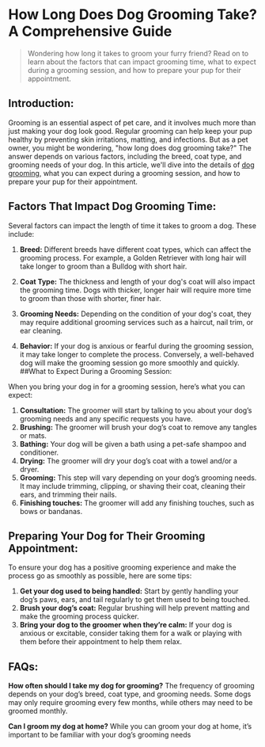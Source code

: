# How Long Does Dog Grooming Take? A Comprehensive Guide
> Wondering how long it takes to groom your furry friend? Read on to learn about the factors that can impact grooming time, what to expect during a grooming session, and how to prepare your pup for their appointment.

## Introduction:
Grooming is an essential aspect of pet care, and it involves much more than just making your dog look good. Regular grooming can help keep your pup healthy by preventing skin irritations, matting, and infections. But as a pet owner, you might be wondering, "how long does dog grooming take?" The answer depends on various factors, including the breed, coat type, and grooming needs of your dog. In this article, we'll dive into the details of [dog grooming](https://kombai.dog/dog-grooming-near-me/), what you can expect during a grooming session, and how to prepare your pup for their appointment.

## Factors That Impact Dog Grooming Time:
Several factors can impact the length of time it takes to groom a dog. These include:

1. **Breed:** Different breeds have different coat types, which can affect the grooming process. For example, a Golden Retriever with long hair will take longer to groom than a Bulldog with short hair.

2. **Coat Type:** The thickness and length of your dog's coat will also impact the grooming time. Dogs with thicker, longer hair will require more time to groom than those with shorter, finer hair.

3. **Grooming Needs:** Depending on the condition of your dog's coat, they may require additional grooming services such as a haircut, nail trim, or ear cleaning.

4. **Behavior:** If your dog is anxious or fearful during the grooming session, it may take longer to complete the process. Conversely, a well-behaved dog will make the grooming session go more smoothly and quickly.
##What to Expect During a Grooming Session:

When you bring your dog in for a grooming session, here’s what you can expect:

1. **Consultation:** The groomer will start by talking to you about your dog’s grooming needs and any specific requests you have. 
2. **Brushing:** The groomer will brush your dog’s coat to remove any tangles or mats. 
3. **Bathing:** Your dog will be given a bath using a pet-safe shampoo and conditioner. 
4. **Drying:** The groomer will dry your dog’s coat with a towel and/or a dryer. 
5. **Grooming:** This step will vary depending on your dog’s grooming needs. It may include trimming, clipping, or shaving their coat, cleaning their ears, and trimming their nails.
6. **Finishing touches:** The groomer will add any finishing touches, such as bows or bandanas. 

## Preparing Your Dog for Their Grooming Appointment:

To ensure your dog has a positive grooming experience and make the process go as smoothly as possible, here are some tips:

1. **Get your dog used to being handled:** Start by gently handling your dog’s paws, ears, and tail regularly to get them used to being touched. 
2. **Brush your dog’s coat:** Regular brushing will help prevent matting and make the grooming process quicker. 
3. **Bring your dog to the groomer when they’re calm:** If your dog is anxious or excitable, consider taking them for a walk or playing with them before their appointment to help them relax.

## FAQs:

**How often should I take my dog for grooming?**
The frequency of grooming depends on your dog’s breed, coat type, and grooming needs. Some dogs may only require grooming every few months, while others may need to be groomed monthly.

**Can I groom my dog at home?**
While you can groom your dog at home, it’s important to be familiar with your dog’s grooming needs
